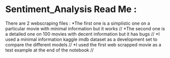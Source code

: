 ﻿# Sentiment_Analysis Read Me : 
There are 2 webscraping files : 
  *The first one is a simplistic one on a particular movie with minimal information but it works //
  *The second one is a detailed one on 100 movies with decent information but it has bugs //
  *I used a minimal information kaggle imdb dataset as a development set to compare the different models //
  *I used the first web scrapped movie as a test example at the end of the notebook //
